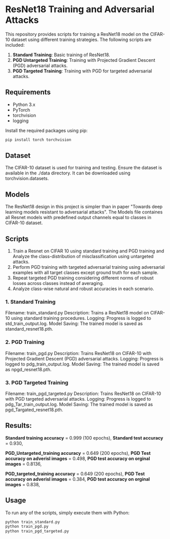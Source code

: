 # ResNet18 Training and Adversarial Attacks

This repository provides scripts for training a ResNet18 model on the CIFAR-10 dataset using different training strategies. The following scripts are included:

1. **Standard Training**: Basic training of ResNet18.
2. **PGD Untargeted Training**: Training with Projected Gradient Descent (PGD) adversarial attacks.
3. **PGD Targeted Training**: Training with PGD for targeted adversarial attacks.

## Requirements

- Python 3.x
- PyTorch
- torchvision
- logging

Install the required packages using pip:

```bash
pip install torch torchvision
```
## Dataset
The CIFAR-10 dataset is used for training and testing. Ensure the dataset is available in the ./data directory. It can be downloaded using torchvision.datasets.
## Models
The ResNet18 design in this project is simpler than in paper "Towards deep learning models resistant to adversarial attacks". The Models file containes all Resnet models with predefined output channels equal to classes in CIFAR-10 dataset.

## Scripts

1) Train a Resnet on CIFAR 10 using standard training and PGD training and Analyze the class-distribution of misclassification using untargeted attacks.
2) Perform PGD training with targeted adversarial training using adversarial examples with all target classes except ground truth for each sample.
3) Repeat targeted PGD training considering different norms of robust losses across classes instead of averaging.
4) Analyze class-wise natural and robust accuracies in each scenario.
   
### 1. Standard Training
Filename: train_standard.py
Description: Trains a ResNet18 model on CIFAR-10 using standard training procedures.
Logging: Progress is logged to std_train_output.log.
Model Saving: The trained model is saved as standard_resnet18.pth.
### 2. PGD Training
Filename: train_pgd.py
Description: Trains ResNet18 on CIFAR-10 with Projected Gradient Descent (PGD) adversarial attacks.
Logging: Progress is logged to pdg_train_output.log.
Model Saving: The trained model is saved as npgd_resnet18.pth.
### 3. PGD Targeted Training
Filename: train_pgd_targeted.py
Description: Trains ResNet18 on CIFAR-10 with PGD targeted adversarial attacks.
Logging: Progress is logged to pdg_Tar_train_output.log.
Model Saving: The trained model is saved as pgd_Targated_resnet18.pth.

## Results:
**Standard training accuracy** = 0.999 (100 epochs),
**Standard test accuracy** = 0.930,

**PGD_Untargeted_training accuracy** = 0.649 (200 epochs), 
**PGD Test accuracy on adverisl images** = 0.498, 
**PGD test accuracy on orginal images** = 0.8136, 

**PGD_targeted_training accuracy** = 0.649 (200 epochs), 
**PGD Test accuracy on adverisl images** = 0.384, 
**PGD test accuracy on orginal images** = 0.838, 

## Usage
To run any of the scripts, simply execute them with Python:
```bash
python train_standard.py
python train_pgd.py
python train_pgd_targeted.py
```
